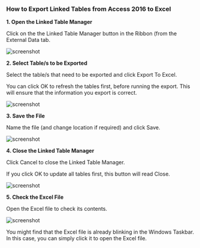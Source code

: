 ### How to Export Linked Tables from Access 2016 to Excel

**1. Open the Linked Table Manager**

Click on the the Linked Table Manager button in the Ribbon (from the External Data tab.

![screenshot](https://www.quackit.com/pix/microsoft_access/microsoft_access_2016/howto/how_to_export_a_list_of_linked_tables_to_excel_from_access_2016_1.png "Screenshot 1")

**2. Select Table/s to be Exported**

Select the table/s that need to be exported and click Export To Excel.

You can click OK to refresh the tables first, before running the export. This will ensure that the information you export is correct.

![screenshot](https://www.quackit.com/pix/microsoft_access/microsoft_access_2016/howto/how_to_export_a_list_of_linked_tables_to_excel_from_access_2016_2.png "Screenshot 2")

**3. Save the File**

Name the file (and change location if required) and click Save.

![screenshot](https://www.quackit.com/pix/microsoft_access/microsoft_access_2016/howto/how_to_export_a_list_of_linked_tables_to_excel_from_access_2016_3.png "Screenshot 3")

**4. Close the Linked Table Manager**

Click Cancel to close the Linked Table Manager.

If you click OK to update all tables first, this button will read Close.

![screenshot](https://www.quackit.com/pix/microsoft_access/microsoft_access_2016/howto/how_to_export_a_list_of_linked_tables_to_excel_from_access_2016_4.png "Screenshot 4")

**5. Check the Excel File**

Open the Excel file to check its contents.

![screenshot](https://www.quackit.com/pix/microsoft_access/microsoft_access_2016/howto/how_to_export_a_list_of_linked_tables_to_excel_from_access_2016_5.png "Screenshot 5")

You might find that the Excel file is already blinking in the Windows Taskbar. In this case, you can simply click it to open the Excel file.
